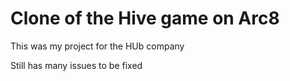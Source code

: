 # Clone of the Hive game on Arc8 
This was my project for the HUb company

Still has many issues to be fixed
 

